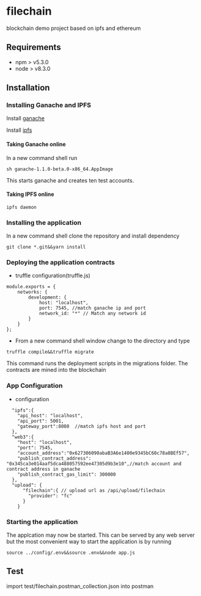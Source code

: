# filechain

blockchain demo project based on ipfs and ethereum

## Requirements

* npm > v5.3.0
* node > v8.3.0

## Installation

### Installing Ganache and IPFS

Install [ganache](http://truffleframework.com/ganache)


Install [ipfs](https://ipfs.io)

#### Taking Ganache online
In a new command shell run

```
sh ganache-1.1.0-beta.0-x86_64.AppImage
```

This starts ganache and creates ten test accounts.


#### Taking IPFS online

```
ipfs daemon
```


### Installing the application

In a new command shell clone the repository and install dependency

```
git clone *.git&&yarn install
```


### Deploying the application contracts

* truffle configuration(truffle.js)

```
module.exports = {
    networks: {
        development: {
            host: "localhost",
            port: 7545, //match ganache ip and port
            network_id: "*" // Match any network id
        }
    }
};
```

* From a new command shell window change to the directory and type

```
truffle compile&&truffle migrate
```

This command runs the deployment scripts in the migrations folder. The contracts are mined into the blockchain

### App Configuration

- configuration

```
  "ipfs":{
    "api_host": "localhost",
    "api_port": 5001,
    "gateway_port":8080  //match ipfs host and port
  },
  "web3":{
    "host": "localhost",
    "port": 7545,
    "account_address":"0x627306090abaB3A6e1400e9345bC60c78a8BEf57",
    "publish_contract_address": "0x345ca3e014aaf5dca488057592ee47305d9b3e10",//match account and contract address in ganache
    "publish_contract_gas_limit": 300000
  },
  "upload": {
      "filechain":{ // upload url as /api/upload/filechain
        "provider": "fc"
      }
    }
```

### Starting the application

The applcation may now be started. This can be served by any web server but the most convenient way to start the application is by running

```
source ../config/.env&&source .env&&node app.js
```

## Test

import test/filechain.postman_collection.json into postman

